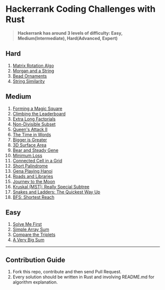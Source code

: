 # Hackerrank Coding Challenges with Rust

> **Hackerrank has around 3 levels of difficulty: Easy, Medium(Intermediate), Hard(Advanced, Expert)**


## Hard
1. [Matrix Rotation Algo](https://github.com/xfactor-toml/rust-coding-challenges/tree/master/hard/matrix-rotation-algo)
2. [Morgan and a String](https://github.com/xfactor-toml/rust-coding-challenges/tree/master/hard/morgan-and-string)
3. [Bead Ornaments](https://github.com/xfactor-toml/rust-coding-challenges/tree/master/hard/bead-ornaments)
4. [String Similarity](https://github.com/xfactor-toml/rust-coding-challenges/tree/master/hard/string-similarity)

## Medium
1. [Forming a Magic Square](https://github.com/xfactor-toml/rust-coding-challenges/tree/master/medium/magic-square-forming)
2. [Climbing the Leaderboard](https://github.com/xfactor-toml/rust-coding-challenges/tree/master/medium/climbing-the-leaderboard)
3. [Extra Long Factorials](https://github.com/xfactor-toml/rust-coding-challenges/tree/master/medium/extra-long-factorials)
4. [Non-Divisible Subset](https://github.com/xfactor-toml/rust-coding-challenges/tree/master/medium/non-divisible-subset)
5. [Queen's Attack II](https://github.com/xfactor-toml/rust-coding-challenges/tree/master/medium/queens-attack2)
6. [The Time in Words](https://github.com/xfactor-toml/rust-coding-challenges/tree/master/medium/the-time-in-words)
7. [Bigger is Greater](https://github.com/xfactor-toml/rust-coding-challenges/tree/master/medium/bigger-is-greater)
8. [3D Surface Area](https://github.com/xfactor-toml/rust-coding-challenges/tree/master/medium/threed-surface-area)
9. [Bear and Steady Gene](https://github.com/xfactor-toml/rust-coding-challenges/tree/master/medium/bear-and-steady-gene)
10. [Minimum Loss](https://github.com/xfactor-toml/rust-coding-challenges/tree/master/medium/minimum-loss)
11. [Connected Cell in a Grid](https://github.com/xfactor-toml/rust-coding-challenges/tree/master/medium/connected-cell-in-grid)
12. [Short Palindrome](https://github.com/xfactor-toml/rust-coding-challenges/tree/master/medium/short-palindrome)
13. [Gena Playing Hanoi](https://github.com/xfactor-toml/rust-coding-challenges/tree/master/medium/gena-playing-hanoi)
14. [Roads and Libraries](https://github.com/xfactor-toml/rust-coding-challenges/tree/master/medium/roads-and-libraries)
15. [Journey to the Moon](https://github.com/xfactor-toml/rust-coding-challenges/tree/master/medium/journey-to-moon)
16. [Kruskal (MST): Really Special Subtree](https://github.com/xfactor-toml/rust-coding-challenges/tree/master/medium/really-special-subtree)
17. [Snakes and Ladders: The Quickest Way Up](https://github.com/xfactor-toml/rust-coding-challenges/tree/master/medium/snakes-and-ladders)
18. [BFS: Shortest Reach](https://github.com/xfactor-toml/rust-coding-challenges/tree/master/medium/shortest-reach)

## Easy
1. [Solve Me First](https://github.com/xfactor-toml/rust-coding-challenges/tree/master/easy/solve-me-first)
2. [Simple Array Sum](https://github.com/xfactor-toml/rust-coding-challenges/tree/master/easy/simple-array-sum)
3. [Compare the Triplets](https://github.com/xfactor-toml/rust-coding-challenges/tree/master/easy/compare-the-triplets)
4. [A Very Big Sum](https://github.com/xfactor-toml/rust-coding-challenges/tree/master/easy/a-very-big-sum)

---
## Contribution Guide
1. Fork this repo, contribute and then send Pull Request.
2. Every solution should be written in Rust and involving README.md for algorithm explanation.
